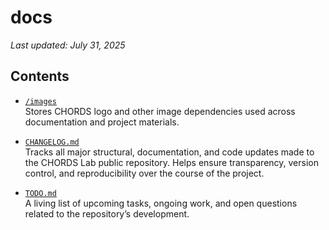 # docs

_Last updated: July 31, 2025_

## Contents

- [`/images`](./images/)  
  Stores CHORDS logo and other image dependencies used across documentation and project materials.
  
- [`CHANGELOG.md`](CHANGELOG.md)  
  Tracks all major structural, documentation, and code updates made to the CHORDS Lab public repository. Helps ensure transparency, version control, and reproducibility over the course of the project.

- [`TODO.md`](TODO.md)  
  A living list of upcoming tasks, ongoing work, and open questions related to the repository’s development.

